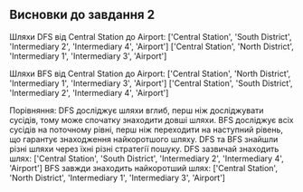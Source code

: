## Висновки до завдання 2

Шляхи DFS від Central Station до Airport:
['Central Station', 'South District', 'Intermediary 2', 'Intermediary 4', 'Airport']
['Central Station', 'North District', 'Intermediary 1', 'Intermediary 3', 'Airport']

Шляхи BFS від Central Station до Airport:
['Central Station', 'North District', 'Intermediary 1', 'Intermediary 3', 'Airport']
['Central Station', 'South District', 'Intermediary 2', 'Intermediary 4', 'Airport']

Порівняння:
DFS досліджує шляхи вглиб, перш ніж досліджувати сусідів, тому може спочатку знаходити довші шляхи.
BFS досліджує всіх сусідів на поточному рівні, перш ніж переходити на наступний рівень, що гарантує знаходження найкоротшого шляху.
DFS та BFS знайшли різні шляхи через їхні різні стратегії пошуку.
DFS зазвичай знаходить шлях: ['Central Station', 'South District', 'Intermediary 2', 'Intermediary 4', 'Airport']
BFS завжди знаходить найкоротший шлях: ['Central Station', 'North District', 'Intermediary 1', 'Intermediary 3', 'Airport']
